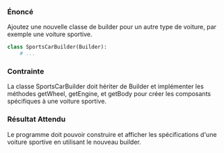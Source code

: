 ### Énoncé

Ajoutez une nouvelle classe de builder pour un autre type de voiture, par exemple une voiture sportive.

```python
class SportsCarBuilder(Builder):
    # ...
```

### Contrainte

La classe SportsCarBuilder doit hériter de Builder et implémenter les méthodes getWheel, getEngine, et getBody pour créer les composants spécifiques à une voiture sportive.

### Résultat Attendu

Le programme doit pouvoir construire et afficher les spécifications d'une voiture sportive en utilisant le nouveau builder.